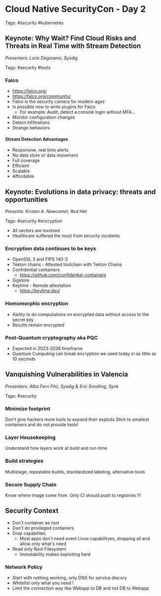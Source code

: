 # Cloud Native SecurityCon - Day 2
Tags: #security #kubernetes

## Keynote: Why Wait? Find Cloud Risks and Threats in Real Time with Stream Detection
*Presenters: Loris Degioanni, Sysdig*

Tags: #security #tools 

### Falco
- https://falco.org/
- https://falco.org/community/
- Falco is the security camera for modern ages
- Is possible now to write plugins for Falco
	- For example: Audit, detect a console login without MFA...
- Monitor configuration changes
- Detect infiltrations
- Strange behaviors

#### Stream Detection Advantages
- Responsive, real time alerts
-  No data store or data movement
- Full coverage
- Efficient
- Scalable
- Affordable

## Keynote: Evolutions in data privacy: threats and opportunities 
*Presents: Kirsten A. Newcomer, Red Hat*

Tags: #security #encryption

- All sectors are involved
- Healthcare suffered the most from security incidents

### Encryption data continues to be keys
- OpenSSL 3 and FIPS 140-3
- Tekton chains - Attested toolchain with Tekton Chains
- Confidential containers 
	- https://github.com/confidential-containers
- Sigstore
- Keylime - Remote attestation
	- https://keylime.dev/

### Homomorphic encryption
- Ability to do computations on encrypted data without access to the secret key
- Results remain encrypted

### Post-Quantum cryptography aka PQC
- Expected in 2023-2026 timeframe
- Quantum Cumputing can break encryption we used today in as little as 10 seconds


## Vanquishing Vulnerabilities in Valencia
*Presenters: Alba Ferri Fitó, Sysdig & Eric Smalling, Synk*

Tags: #security 

### Minimize footprint
Don't give hackers more tools to expand their exploits
Stick to smallest containers and do not provide tools!

### Layer Housekeeping
Understand how layers work at build and run-time

### Build strategies
Multistage, repeatable builds, standardized labeling, alternative tools

### Secure Supply Chain
Know where image come from. Only CI should push to registries !!!

## Security Context
- Don't container as root
- Don't do privileged containers
- Drop capabilites
	-  Most apps don't need event Linux capabilityes, dropping all and allow only what's need
- Read only Root Filesystem
	- Immutability makes exploiting hard


### Network Policy
- Start with nothing working, only DNS for service discory
- Whitelist only what you need !
- Limit the connection way like Webapp to DB and not DB to Webapp

